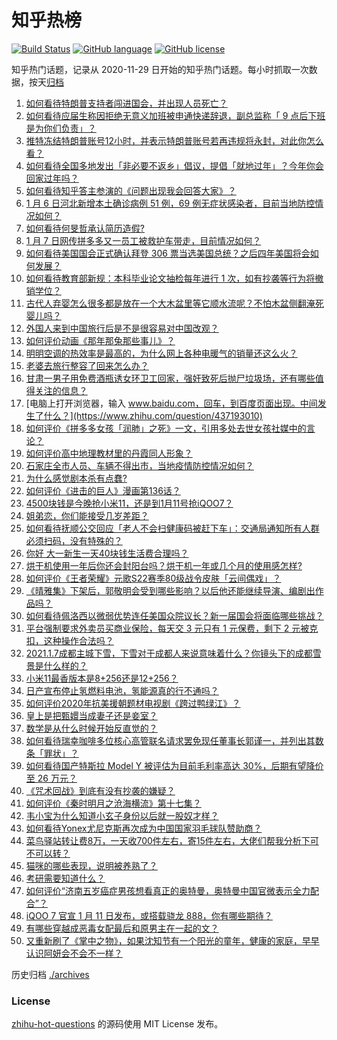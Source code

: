 # 知乎热榜
[![Build Status](https://github.com/ToWeLong/zhihu-hot-questions/workflows/CI/badge.svg)](https://github.com/ToWeLong/zhihu-hot-questions/actions)
[![GitHub language](https://img.shields.io/badge/language-golang-orange.svg)](https://golang.org/)
[![GitHub license](https://img.shields.io/github/license/ToWeLong/zhihu-hot-questions)](https://github.com/ToWeLong/zhihu-hot-questions/blob/main/LICENSE)

知乎热门话题，记录从 2020-11-29 日开始的知乎热门话题。每小时抓取一次数据，按天[归档](./archives)

<!-- BEGIN -->

1. [如何看待特朗普支持者闯进国会，并出现人员死亡？](https://www.zhihu.com/question/438235275)
1. [如何看待应届生称因拒绝无意义加班被申通快递辞退，副总监称「 9 点后下班是为你们负责」？](https://www.zhihu.com/question/438245792)
1. [推特冻结特朗普账号12小时，并表示特朗普账号若再违规将永封，对此你怎么看？](https://www.zhihu.com/question/438241069)
1. [如何看待全国多地发出「非必要不返乡」倡议，提倡「就地过年」？今年你会回家过年吗？](https://www.zhihu.com/question/437957211)
1. [如何看待知乎答主参演的《问题出现我会回答大家》？](https://www.zhihu.com/question/438241172)
1. [1 月 6 日河北新增本土确诊病例 51 例，69 例无症状感染者，目前当地防控情况如何？](https://www.zhihu.com/question/438237127)
1. [如何看待何旻哲承认简历造假?](https://www.zhihu.com/question/438195956)
1. [1 月 7 日网传拼多多又一员工被救护车带走，目前情况如何？](https://www.zhihu.com/question/438304813)
1. [如何看待美国国会正式确认拜登 306 票当选美国总统？之后四年美国将会如何发展？](https://www.zhihu.com/question/438308570)
1. [如何看待教育部新规：本科毕业论文抽检每年进行 1 次，如有抄袭等行为将撤销学位？](https://www.zhihu.com/question/438272717)
1. [古代人弃婴怎么很多都是放在一个大木盆里等它顺水流呢？不怕木盆侧翻淹死婴儿吗？](https://www.zhihu.com/question/437680542)
1. [外国人来到中国旅行后是不是很容易对中国改观？](https://www.zhihu.com/question/437856634)
1. [如何评价动画《那年那兔那些事儿》？](https://www.zhihu.com/question/28543439)
1. [明明空调的热效率是最高的，为什么网上各种电暖气的销量还这么火？](https://www.zhihu.com/question/437393382)
1. [老婆去旅行整容了回来怎么办？](https://www.zhihu.com/question/435659290)
1. [甘肃一男子用免费酒瓶诱女环卫工回家，强奸致死后抛尸垃圾场，还有哪些值得关注的信息？](https://www.zhihu.com/question/438249164)
1. [电脑上打开浏览器，输入 www.baidu.com，回车，到百度页面出现。中间发生了什么？](https://www.zhihu.com/question/437193010)
1. [如何评价《拼多多女孩「润肺」之死》一文，引用多处去世女孩社媒中的言论？](https://www.zhihu.com/question/438261194)
1. [如何评价高中地理教材里的丹霞同人形象？](https://www.zhihu.com/question/434559342)
1. [石家庄全市人员、车辆不得出市，当地疫情防控情况如何？](https://www.zhihu.com/question/438325810)
1. [为什么感觉剧本杀有点蠢?](https://www.zhihu.com/question/437801505)
1. [如何评价《进击的巨人》漫画第136话？](https://www.zhihu.com/question/419462209)
1. [4500块钱是今晚抢小米11，还是到1月11号抢iQOO7？](https://www.zhihu.com/question/437330071)
1. [姐弟恋，你们能接受几岁差距？](https://www.zhihu.com/question/389750479)
1. [如何看待抚顺公交回应「老人不会扫健康码被赶下车」：交通局通知所有人群必须扫码，没有特殊的？](https://www.zhihu.com/question/438301199)
1. [你好 大一新生一天40块钱生活费合理吗？](https://www.zhihu.com/question/434597872)
1. [烘干机使用一年后你还会封阳台吗？烘干机一年或几个月的使用感怎样?](https://www.zhihu.com/question/426305815)
1. [如何评价《王者荣耀》元歌S22赛季80级战令皮肤「云间偶戏」？](https://www.zhihu.com/question/438205184)
1. [《晴雅集》下架后，郭敬明会受到哪些影响？以后他还能继续导演、编剧出作品吗？](https://www.zhihu.com/question/438100870)
1. [如何看待佩洛西以微弱优势连任美国众院议长？新一届国会将面临哪些挑战？](https://www.zhihu.com/question/437842961)
1. [平台强制要求外卖员买商业保险，每天交 3 元只有 1 元保费，剩下 2 元被克扣，这种操作合法吗？](https://www.zhihu.com/question/438288249)
1. [2021.1.7成都主城下雪，下雪对于成都人来说意味着什么？你镜头下的成都雪景是什么样的？](https://www.zhihu.com/question/438244536)
1. [小米11最香版本是8+256还是12+256？](https://www.zhihu.com/question/436922063)
1. [日产宣布停止氢燃料电池，氢能源真的行不通吗？](https://www.zhihu.com/question/421780169)
1. [如何评价2020年抗美援朝题材电视剧《跨过鸭绿江》？](https://www.zhihu.com/question/436744258)
1. [皇上是把甄嬛当成妻子还是妾室？](https://www.zhihu.com/question/437770286)
1. [数学是从什么时候开始反直觉的？](https://www.zhihu.com/question/434067468)
1. [如何看待瑞幸咖啡多位核心高管联名请求罢免现任董事长郭谨一，并列出其数条「罪状」？](https://www.zhihu.com/question/438211062)
1. [如何看待国产特斯拉 Model Y 被评估为目前毛利率高达 30%，后期有望降价至 26 万元？](https://www.zhihu.com/question/438261102)
1. [《咒术回战》到底有没有抄袭的嫌疑？](https://www.zhihu.com/question/437283808)
1. [如何评价《秦时明月之沧海横流》第十七集？](https://www.zhihu.com/question/438250193)
1. [韦小宝为什么知道小玄子身份以后就一股奴才样？](https://www.zhihu.com/question/437707587)
1. [如何看待Yonex尤尼克斯再次成为中国国家羽毛球队赞助商？](https://www.zhihu.com/question/438110598)
1. [菜鸟驿站转让费8万，一天收700件左右，寄15件左右，大佬们帮我分析下可不可以转？](https://www.zhihu.com/question/435352953)
1. [猫咪的哪些表现，说明被养熟了？](https://www.zhihu.com/question/436001372)
1. [考研需要知道什么？](https://www.zhihu.com/question/305966486)
1. [如何评价“济南五岁癌症男孩想看真正的奥特曼，奥特曼中国官微表示全力配合”？](https://www.zhihu.com/question/438060704)
1. [iQOO 7 官宣 1 月 11 日发布，或搭载骁龙 888，你有哪些期待？](https://www.zhihu.com/question/437132001)
1. [有哪些穿越成恶毒女配最后和原男主在一起的文？](https://www.zhihu.com/question/393760164)
1. [又重新刷了《掌中之物》，如果沈知节有一个阳光的童年，健康的家庭，早早认识阿妍会不会不一样？](https://www.zhihu.com/question/436944992)

<!-- END -->

历史归档 [./archives](./archives)


### License
[zhihu-hot-questions](https://github.com/towelong/zhihu-hot-questions) 的源码使用 MIT License 发布。